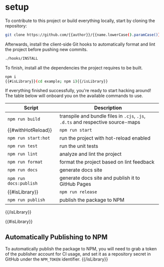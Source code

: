 # setup

To contribute to this project or build everything locally, start by cloning the repository:

```bash
git clone https://github.com/{{author}}/{{name.lowerCase().paramCase()}}
```

Afterwards, install the client-side Git hooks to automatically format and lint the project before pushing new commits.

```bash
./hooks/INSTALL
```

To finish, install all the dependencies the project requires to be built.

```bash
npm i
{{#isLibrary}}(cd example; npm i){{/isLibrary}}
```

If everything finished successfully, you're ready to start hacking around! The table below will onboard you on the available commands to use.

|Script|Description|
|------|-----------|
|`npm run build`|transpile and bundle files in `.cjs`, `.js`, `.d.ts` and respective source-maps|
{{#withHotReload}}|`npm run start`|run the project with `swc` compilation|
|`npm run start:hot`|run the project with hot-reload enabled|{{/withHotReload}}{{^withHotReload}}|`npm run start`|run the project with `swc` compilation|{{/withHotReload}}
|`npm run test`|run the unit tests|
|`npm run lint`|analyze and lint the project|
|`npm run format`|format the project based on lint feedback|
|`npm run docs`|generate docs site|
|`npm run docs:publish`|generate docs site and publish it to GitHub Pages|
{{#isLibrary}}|`npm run release`|create the temporary changesets file|
|`npm run publish`|publish the package to NPM|
{{/isLibrary}}

{{#isLibrary}}

## Automatically Publishing to NPM

To automatically publish the package to NPM, you will need to grab a token of the publisher account for CI usage, and set it as a repository secret in GitHub under the `NPM_TOKEN` identifier.
{{/isLibrary}}
